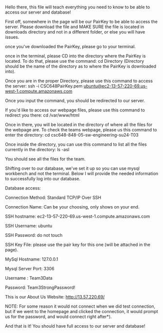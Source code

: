 Hello there, this file will teach everything you need to know to be able to access our server and database!

First off, somewhere in the page will be our PairKey to be able to access the server. Please download the file and MAKE SURE the file is located in downloads directory and not in a different folder, or else you will have issues.

once you've downloaded the PairKey, please go to your terminal.

once in the terminal, please CD into the directory where the PairKey is located. To do that, please use the command: cd Directory (Directory should be the name of the directory as to where the PairKey is downloaded into).

Once you are in the proper Directory, please use this command to access the server: ssh -i CSC648PairKey.pem ubuntu@ec2-13-57-220-69.us-west-1.compute.amazonaws.com

Once you input the command, you should be redirected to our server. 

If you'd like to access our webpage files, please use this command to redirect you there: cd /var/www/html

Once in there, you will be located in the directory of where all the files for the webpage are. To check the teams webpage, please us this command to enter the directory: cd csc648-848-05-sw-engineering-su24-T03

Once inside the directory, you can use this command to list all the files currently in the directory: ls -asl

You should see all the files for the team.

Shifting over to our database, we've set it up so you can use mysql workbench and not the terminal. Below I will provide the needed information to successfully log into our database.

Database access:

Connection Method: Standard TCP/IP Over SSH

Connection Name: Can be your choosing, only shows on your end.

SSH hostname: ec2-13-57-220-69.us-west-1.compute.amazonaws.com

SSH Username: ubuntu

SSH Password: do not touch

SSH Key File: please use the pair key for this one (will be attached in the page).

MySql Hostname: 127.0.0.1

Mysql Server Port: 3306

Username : Team3Data

Password: Team3StrongPassword!

This is our About Us Website:
http://13.57.220.69/

NOTE: For some reason it would not connect when we did test connection, but if we went to the homepage and clicked the connection, it would prompt us for the password, and would connect right after*).

And that is it! You should have full access to our server and database!

